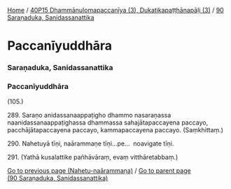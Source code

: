 
[Home](/) / [40P15 Dhammānulomapaccanīya (3), Dukatikapaṭṭhānapāḷi (3)](../../40P15.md) / [90 Saraṇaduka, Sanidassanattika](../90.md)

# Paccanīyuddhāra

### Saraṇaduka, Sanidassanattika

### Paccanīyuddhāra

(105.)

289\. Saraṇo anidassanaappaṭigho dhammo nasaraṇassa naanidassanaappaṭighassa dhammassa sahajātapaccayena paccayo, pacchājātapaccayena paccayo, kammapaccayena paccayo. (Saṃkhittaṃ.)

290\. Nahetuyā tīṇi, naārammaṇe tīṇi…pe…  noavigate tīṇi.

291\. (Yathā kusalattike pañhāvāraṃ, evaṃ vitthāretabbaṃ.)

[Go to previous page (Nahetu-naārammaṇa)](Nahetu-naarammana.md) / [Go to parent page (90 Saraṇaduka, Sanidassanattika)](../90.md)


